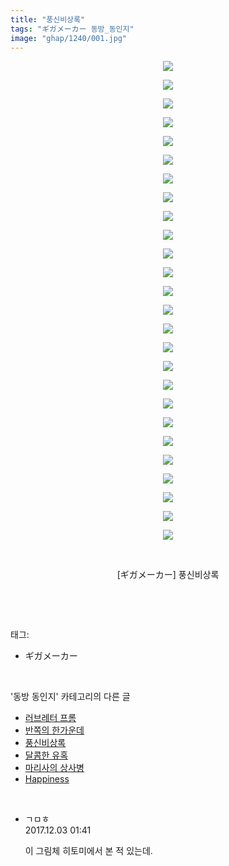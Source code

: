 ```yaml
---
title: "풍신비상록"
tags: "ギガメーカー 동방_동인지"
image: "ghap/1240/001.jpg"
---
```

<div class="article">
<p style="text-align: center; clear: none; float: none;"><img src="{{ site.nasurl }}/ghap/1240/001.jpg"/></p>
<p style="text-align: center; clear: none; float: none;"><img src="{{ site.nasurl }}/ghap/1240/002.jpg"/></p>
<p style="text-align: center; clear: none; float: none;"><img src="{{ site.nasurl }}/ghap/1240/003.jpg"/></p>
<p style="text-align: center; clear: none; float: none;"><img src="{{ site.nasurl }}/ghap/1240/004.jpg"/></p>
<p style="text-align: center; clear: none; float: none;"><img src="{{ site.nasurl }}/ghap/1240/005.jpg"/></p>
<p style="text-align: center; clear: none; float: none;"><img src="{{ site.nasurl }}/ghap/1240/006.jpg"/></p>
<p style="text-align: center; clear: none; float: none;"><img src="{{ site.nasurl }}/ghap/1240/007.jpg"/></p>
<p style="text-align: center; clear: none; float: none;"><img src="{{ site.nasurl }}/ghap/1240/008.jpg"/></p>
<p style="text-align: center; clear: none; float: none;"><img src="{{ site.nasurl }}/ghap/1240/009.jpg"/></p>
<p style="text-align: center; clear: none; float: none;"><img src="{{ site.nasurl }}/ghap/1240/010.jpg"/></p>
<p style="text-align: center; clear: none; float: none;"><img src="{{ site.nasurl }}/ghap/1240/011.jpg"/></p>
<p style="text-align: center; clear: none; float: none;"><img src="{{ site.nasurl }}/ghap/1240/012.jpg"/></p>
<p style="text-align: center; clear: none; float: none;"><img src="{{ site.nasurl }}/ghap/1240/013.jpg"/></p>
<p style="text-align: center; clear: none; float: none;"><img src="{{ site.nasurl }}/ghap/1240/014.jpg"/></p>
<p style="text-align: center; clear: none; float: none;"><img src="{{ site.nasurl }}/ghap/1240/015.jpg"/></p>
<p style="text-align: center; clear: none; float: none;"><img src="{{ site.nasurl }}/ghap/1240/016.jpg"/></p>
<p style="text-align: center; clear: none; float: none;"><img src="{{ site.nasurl }}/ghap/1240/017.jpg"/></p>
<p style="text-align: center; clear: none; float: none;"><img src="{{ site.nasurl }}/ghap/1240/018.jpg"/></p>
<p style="text-align: center; clear: none; float: none;"><img src="{{ site.nasurl }}/ghap/1240/019.jpg"/></p>
<p style="text-align: center; clear: none; float: none;"><img src="{{ site.nasurl }}/ghap/1240/020.jpg"/></p>
<p style="text-align: center; clear: none; float: none;"><img src="{{ site.nasurl }}/ghap/1240/021.jpg"/></p>
<p style="text-align: center; clear: none; float: none;"><img src="{{ site.nasurl }}/ghap/1240/022.jpg"/></p>
<p style="text-align: center; clear: none; float: none;"><img src="{{ site.nasurl }}/ghap/1240/023.jpg"/></p>
<p style="text-align: center; clear: none; float: none;"><img src="{{ site.nasurl }}/ghap/1240/024.jpg"/></p>
<p style="text-align: center; clear: none; float: none;"><img src="{{ site.nasurl }}/ghap/1240/025.jpg"/></p>
<p style="text-align: center; clear: none; float: none;"><img src="{{ site.nasurl }}/ghap/1240/026.jpg"/></p>
<p style="text-align: center; clear: none; float: none;"><br/></p>
<p style="text-align: center; clear: none; float: none;">[ギガメーカー] 풍신비상록</p>
<p><br/></p>
</div><br/>
<div class="tagTrail">
<p>태그: </p>
<ul>
<li>ギガメーカー</li>
</ul>
</div><br/>
<div class="another">
<p>'동방 동인지' 카테고리의 다른 글</p>
<ul>
<li><a href="/2016-07-30-ghap_1242">러브레터 프롬</a></li>
<li><a href="/2016-07-30-ghap_1241">반쪽의 한가운데</a></li>
<li><a href="/2016-07-30-ghap_1240">풍신비상록</a></li>
<li><a href="/2016-07-30-ghap_1238">달콤한 유혹</a></li>
<li><a href="/2016-07-30-ghap_1237">마리사의 상사병</a></li>
<li><a href="/2016-07-30-ghap_1236">Happiness</a></li>
</ul>
</div><br/>
<div class="cb_module cb_fluid">
<div class="cb_wrt cb_profile">
<div class="comment">
<ul>
<li class="cb_thumb_off" id="comment15143311">
<div class="cb_comment_area">
<div class="cb_info_area">
<div class="cb_section">
<span class="cb_nick_name">ㄱㅁㅎ</span>
</div>
<div class="cb_section">
<span class="cb_date">2017.12.03 01:41 </span>
</div>
</div>
<div class="cb_dsc_comment">
<p class="cb_dsc">
											이 그림체 히토미에서 본 적 있는데.
										</p>
</div>
</div></li>
</ul>
</div>
</div><!-- commentList close -->
</div><br/>
